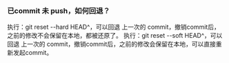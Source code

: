 
### 已commit 未 push，如何回退？
执行：git reset --hard HEAD^，可以回退 上一次的 commit，撤销commit后，之前的修改不会保留在本地，都被还原了。
执行：git reset --soft HEAD^，可以回退 上一次的 commit，撤销commit后，之前的修改会保留在本地，可以直接重新发起commit。

